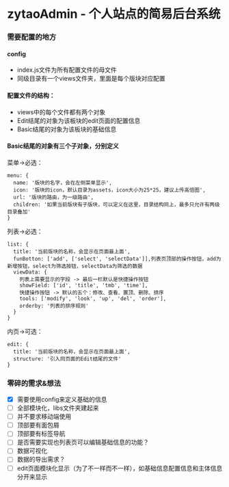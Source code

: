 # zytaoAdmin - 个人站点的简易后台系统

### 需要配置的地方
#### config
- index.js文件为所有配置文件的母文件
- 同级目录有一个views文件夹，里面是每个版块对应配置

#### 配置文件的结构：
- views中的每个文件都有两个对象
- Edit结尾的对象为该板块的edit页面的配置信息
- Basic结尾的对象为该板块的基础信息

#### Basic结尾的对象有三个子对象，分别定义

菜单->必选：
```
menu: {
  name: '版块的名字，会在左侧菜单显示',
  icon: '版块的icon，默认目录为assets，icon大小为25*25，建议上传高倍图',
  url: '版块的路由，为一级路由',
  children: '如果当前版块有子版块，可以定义在这里，目录结构同上，最多只允许有两级目录叠加'
}
```

列表->必选：
```
list: {
  title: '当前版块的名称，会显示在页面最上面',
  funBotton: ['add', ['select', 'selectData']],列表页顶部的操作按钮，add为新增按钮，select为筛选按钮，selectData为筛选的数据
  viewData: {
    列表上需要显示的字段 -> 最后一栏默认是快捷操作按钮
    showField: ['id', 'title', 'tmb', 'time'],
    快捷操作按钮 -> 默认的五个：修改、查看、置顶、删除、排序
    tools: ['modify', 'look', 'up', 'del', 'order'],
    orderby: '列表的排序规则'
  }
}
```

内页->可选：
```
edit: {
  title: '当前版块的名称，会显示在页面最上面',
  structure: '引入同页面的Edit结尾的文件'
}
```

### 零碎的需求&想法
- [x] 需要使用config来定义基础的信息
- [ ] 全部模块化，libs文件夹建起来
- [ ] 并不要求移动端使用
- [ ] 顶部要有面包屑
- [ ] 顶部要有标签导航
- [ ] 是否需要实现也列表页可以编辑基础信息的功能？
- [ ] 数据可视化
- [ ] 数据的导出需求？
- [ ] edit页面模块化显示（为了不一样而不一样），如基础信息配置信息和主体信息分开来显示